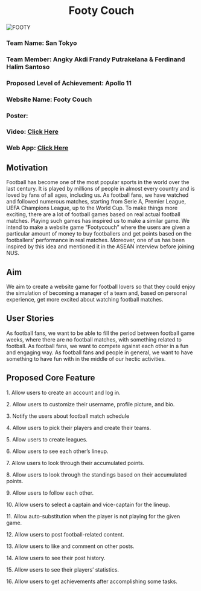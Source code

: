 <h1 align="center">Footy Couch</h1>




![FOOTY](https://github.com/FerdiHS/footycouch/assets/123062882/83518eaf-659d-40c9-8407-d99cca28f503)





<h3>Team Name: San Tokyo </h3>
<h3>Team Member: Angky Akdi Frandy Putrakelana & Ferdinand Halim Santoso</h3>
<h3>Proposed Level of Achievement: Apollo 11 </h3>
<h3>Website Name: Footy Couch </h3>
<h3>Poster: </h3>
<h3>Video: <a href="https://docs.google.com/document/d/1FS3BmUL0JiJpI5zdzQNuMKPjNf5VyrZxhjy-TJHDItw/edit?usp=sharing">Click Here</a></h3>
<h3>Web App: <a href="https://footycouch.vercel.app/">Click Here</a></h3>


<h2>Motivation</h2> 

Football has become one of the most popular sports in the world over the last century. 
It is played by millions of people in almost every country and is loved by fans of all ages, 
including us. As football fans, we have watched and followed numerous matches, starting from 
Serie A, Premier League, UEFA Champions League, up to the World Cup. To make things more 
exciting, there are a lot of football games based on real actual football matches. Playing 
such games has inspired us to make a similar game. We intend to make a website game “Footycouch” 
where the users are given a particular amount of money to buy footballers and get points based on 
the footballers’ performance in real matches. Moreover, one of us has been inspired by this idea 
and mentioned it in the ASEAN interview before joining NUS.


<h2>Aim </h2>

We aim to create a website game for football lovers so that they could enjoy the simulation of 
becoming a manager of a team and, based on personal experience, get more excited about watching football matches.


<h2>User Stories</h2>

As football fans, we want to be able to fill the period between football game weeks, where there are no football matches, 
with something related to football.
As football fans, we want to compete against each other in a fun and engaging way.
As football fans and people in general, we want to have something to have fun with in the middle of our hectic activities.

<h2>Proposed Core Feature</h2>
<p>1. Allow users to create an account and log in.</p>
<p>2. Allow users to customize their username, profile picture, and bio.</p>
<p>3. Notify the users about football match schedule</p>
<p>4. Allow users to pick their players and create their teams.</p>
<p>5. Allow users to create leagues.</p>
<p>6. Allow users to see each other’s lineup.</p>
<p>7. Allow users to look through their accumulated points.</p>
<p>8. Allow users to look through the standings based on their accumulated points.</p>
<p>9. Allow users to follow each other.</p>
<p>10. Allow users to select a captain and vice-captain for the lineup.</p>
<p>11. Allow auto-substitution when the player is not playing for the given game.</p>
<p>12. Allow users to post football-related content.</p>
<p>13. Allow users to like and comment on other posts.</p>
<p>14. Allow users to see their post history.</p>
<p>15. Allow users to see their players’ statistics.</p>
<p>16. Allow users to get achievements after accomplishing some tasks.</p>




